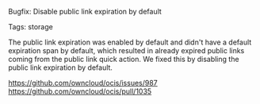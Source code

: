 Bugfix: Disable public link expiration by default

Tags: storage

The public link expiration was enabled by default and didn't have a default expiration span by default, which resulted in already expired public links coming from the public link quick action. We fixed this by disabling the public link expiration by default.

https://github.com/owncloud/ocis/issues/987
https://github.com/owncloud/ocis/pull/1035
